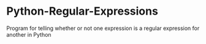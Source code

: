 # Python-Regular-Expressions
Program for telling whether or not one expression is a regular expression for another in Python
